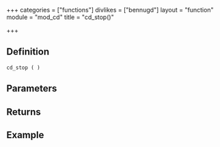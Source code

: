 +++
categories = ["functions"]
divlikes = ["bennugd"]
layout = "function"
module = "mod_cd"
title = "cd_stop()"

+++

## Definition

    cd_stop ( )

## Parameters

## Returns

## Example
